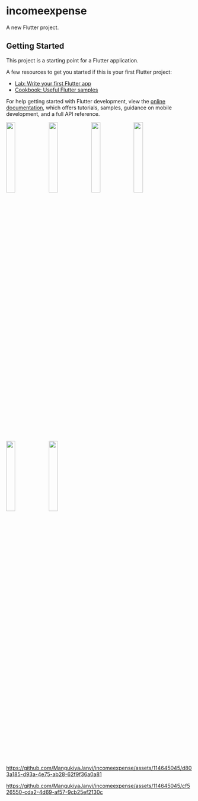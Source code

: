 # incomeexpense

A new Flutter project.

## Getting Started

This project is a starting point for a Flutter application.

A few resources to get you started if this is your first Flutter project:

- [Lab: Write your first Flutter app](https://docs.flutter.dev/get-started/codelab)
- [Cookbook: Useful Flutter samples](https://docs.flutter.dev/cookbook)

For help getting started with Flutter development, view the
[online documentation](https://docs.flutter.dev/), which offers tutorials,
samples, guidance on mobile development, and a full API reference.
<p>
<img src="https://github.com/MangukiyaJanvi/incomeexpense/assets/114645045/37f566ce-468c-48e3-914d-a107591d2176"width=22%,height=35%>
<img src="https://github.com/MangukiyaJanvi/incomeexpense/assets/114645045/3c9cd426-6dc7-48d5-9142-566cb6605ef3"width=22%,height=35%>
<img src="https://github.com/MangukiyaJanvi/incomeexpense/assets/114645045/85b01559-aec5-45d8-b3dd-432e131a8f90"width=22%,height=35%>
<img src="https://github.com/MangukiyaJanvi/incomeexpense/assets/114645045/b3f982ba-c8f0-4471-bada-ce88ccf3556f"width=22%,height=35%>
<img src="https://github.com/MangukiyaJanvi/incomeexpense/assets/114645045/dd15303a-02cd-4ee9-bcc5-6fea653f8bc8"width=22%,height=35%>
<img src="https://github.com/MangukiyaJanvi/incomeexpense/assets/114645045/4cec9b37-3c4e-41fd-9b13-e693a937e978"width=22%,height=35%>
<p>
 



https://github.com/MangukiyaJanvi/incomeexpense/assets/114645045/d803a185-d93a-4e75-ab28-62f9f36a0a81



https://github.com/MangukiyaJanvi/incomeexpense/assets/114645045/cf526550-cda2-4d69-af57-9cb25ef2130c

